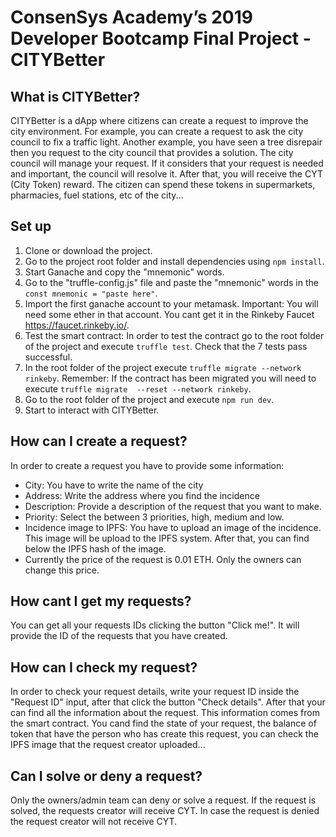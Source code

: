 # ConsenSys Academy’s 2019 Developer Bootcamp Final Project - CITYBetter

## What is CITYBetter? 
CITYBetter is a dApp where citizens can create a request to improve the city environment. For example, you can create a request to ask the city council to fix a traffic light. Another example, you have seen a tree disrepair then you request to the city council that provides a solution. The city council will manage your request. If it considers that your request is needed and important, the council will resolve it. After that, you will receive the CYT (City Token) reward. The citizen can spend these tokens in supermarkets, pharmacies, fuel stations, etc of the city...

## Set up

1. Clone or download the project.
2. Go to the project root folder and install dependencies using `npm install`.
3. Start Ganache and copy the "mnemonic" words. 
4. Go to the "truffle-config.js" file and paste the "mnemonic" words in the `const mnemonic = "paste here"`.
5. Import the first ganache account to your metamask. Important: You will need some ether in that account. You cant get it in the Rinkeby Faucet https://faucet.rinkeby.io/.
6. Test the smart contract: In order to test the contract go to the root folder of the project and execute `truffle test`. Check that the 7 tests pass successful. 
7. In the root folder of the project execute `truffle migrate --network rinkeby`. Remember: If the contract has been migrated you will need to execute `truffle migrate  --reset --network rinkeby`.
8. Go to the root folder of the project and execute `npm run dev`.
9. Start to interact with CITYBetter.


## How can I create a request?
In order to create a request you have to provide some information:
* City: You have to write the name of the city
* Address: Write the address where you find the incidence
* Description: Provide a description of the request that you want to make. 
* Priority: Select the between 3 priorities, high, medium and low. 
* Incidence image to IPFS: You have to upload an image of the incidence. This image will be upload to the IPFS system. After that, you can find below the IPFS hash of the image.
* Currently the price of the request is 0.01 ETH. Only the owners can change this price. 

## How cant I get my requests? 
You can get all your requests IDs clicking the button "Click me!". It will provide the ID of the requests that you have created. 

## How can I check my request?
In order to check your request details, write your request ID inside the "Request ID" input, after that click the button "Check details". After that your can find all the information about the request. This information comes from the smart contract. You cand find the state of your request, the balance of token that have the person who has create this request, you can check the IPFS image that the request creator uploaded...

## Can I solve or deny a request?
Only the owners/admin team can deny or solve a request. If the request is solved, the requests creator will receive CYT. In case the request is denied the request creator will not receive CYT. 









